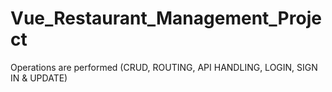 # Vue_Restaurant_Management_Project
Operations are performed (CRUD, ROUTING, API HANDLING, LOGIN, SIGN IN &amp; UPDATE)  
